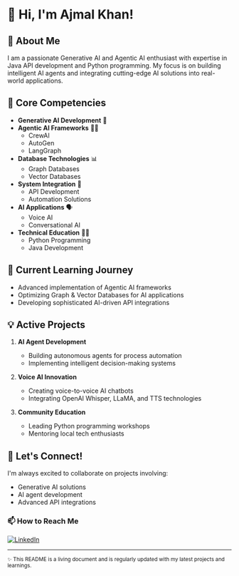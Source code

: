 # 👋 Hi, I'm Ajmal Khan!

## 🚀 About Me
I am a passionate Generative AI and Agentic AI enthusiast with expertise in Java API development and Python programming. My focus is on building intelligent AI agents and integrating cutting-edge AI solutions into real-world applications.

## 💪 Core Competencies
- **Generative AI Development** 🤖
- **Agentic AI Frameworks** 🕵️‍♂️
  - CrewAI
  - AutoGen
  - LangGraph
- **Database Technologies** 📊
  - Graph Databases
  - Vector Databases
- **System Integration** 🔗
  - API Development
  - Automation Solutions
- **AI Applications** 🗣️
  - Voice AI
  - Conversational AI
- **Technical Education** 👨‍🏫
  - Python Programming
  - Java Development

## 🌱 Current Learning Journey
- Advanced implementation of Agentic AI frameworks
- Optimizing Graph & Vector Databases for AI applications
- Developing sophisticated AI-driven API integrations

## 💡 Active Projects
1. **AI Agent Development**
   - Building autonomous agents for process automation
   - Implementing intelligent decision-making systems

2. **Voice AI Innovation**
   - Creating voice-to-voice AI chatbots
   - Integrating OpenAI Whisper, LLaMA, and TTS technologies

3. **Community Education**
   - Leading Python programming workshops
   - Mentoring local tech enthusiasts

## 🤝 Let's Connect!
I'm always excited to collaborate on projects involving:
- Generative AI solutions
- AI agent development
- Advanced API integrations

### 📫 How to Reach Me
[![LinkedIn](https://img.shields.io/badge/LinkedIn-Connect-blue)](https://www.linkedin.com/in/front-end-developer-headless-cms-ai-blockchain/)

---
<sub>✨ This README is a living document and is regularly updated with my latest projects and learnings.</sub>
